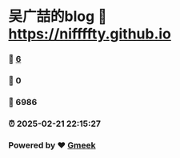 # 吴广喆的blog :link: https://niffffty.github.io 
### :page_facing_up: [6](https://niffffty.github.io/tag.html) 
### :speech_balloon: 0 
### :hibiscus: 6986 
### :alarm_clock: 2025-02-21 22:15:27 
### Powered by :heart: [Gmeek](https://github.com/Meekdai/Gmeek)
